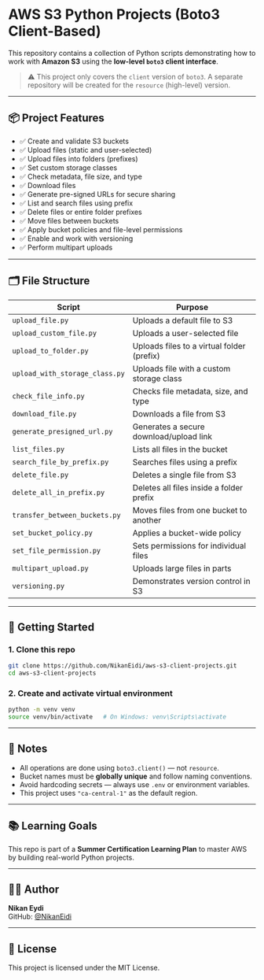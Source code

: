 # AWS S3 Python Projects (Boto3 Client-Based)

This repository contains a collection of Python scripts demonstrating how to work with **Amazon S3** using the **low-level `boto3` client interface**.

> ⚠️ This project only covers the `client` version of `boto3`. A separate repository will be created for the `resource` (high-level) version.

---

## 📦 Project Features

- ✅ Create and validate S3 buckets
- ✅ Upload files (static and user-selected)
- ✅ Upload files into folders (prefixes)
- ✅ Set custom storage classes
- ✅ Check metadata, file size, and type
- ✅ Download files
- ✅ Generate pre-signed URLs for secure sharing
- ✅ List and search files using prefix
- ✅ Delete files or entire folder prefixes
- ✅ Move files between buckets
- ✅ Apply bucket policies and file-level permissions
- ✅ Enable and work with versioning
- ✅ Perform multipart uploads

---

## 🗂️ File Structure

| Script                          | Purpose                                             |
|---------------------------------|-----------------------------------------------------|
| `upload_file.py`                | Uploads a default file to S3                        |
| `upload_custom_file.py`         | Uploads a user-selected file                        |
| `upload_to_folder.py`           | Uploads files to a virtual folder (prefix)         |
| `upload_with_storage_class.py`  | Uploads file with a custom storage class           |
| `check_file_info.py`            | Checks file metadata, size, and type               |
| `download_file.py`              | Downloads a file from S3                           |
| `generate_presigned_url.py`     | Generates a secure download/upload link            |
| `list_files.py`                 | Lists all files in the bucket                      |
| `search_file_by_prefix.py`      | Searches files using a prefix                      |
| `delete_file.py`                | Deletes a single file from S3                      |
| `delete_all_in_prefix.py`       | Deletes all files inside a folder prefix           |
| `transfer_between_buckets.py`   | Moves files from one bucket to another             |
| `set_bucket_policy.py`          | Applies a bucket-wide policy                       |
| `set_file_permission.py`        | Sets permissions for individual files              |
| `multipart_upload.py`           | Uploads large files in parts                       |
| `versioning.py`                 | Demonstrates version control in S3                 |

---

## 🚀 Getting Started

### 1. Clone this repo

```bash
git clone https://github.com/NikanEidi/aws-s3-client-projects.git
cd aws-s3-client-projects
```

### 2. Create and activate virtual environment

```bash
python -m venv venv
source venv/bin/activate   # On Windows: venv\Scripts\activate
```
---

## 🧠 Notes

- All operations are done using `boto3.client()` — not `resource`.
- Bucket names must be **globally unique** and follow naming conventions.
- Avoid hardcoding secrets — always use `.env` or environment variables.
- This project uses `"ca-central-1"` as the default region.

---

## 📚 Learning Goals

This repo is part of a **Summer Certification Learning Plan** to master AWS by building real-world Python projects.

---

## 🧑‍💻 Author

**Nikan Eydi**  
GitHub: [@NikanEidi](https://github.com/NikanEidi)

---

## 📜 License

This project is licensed under the MIT License.
